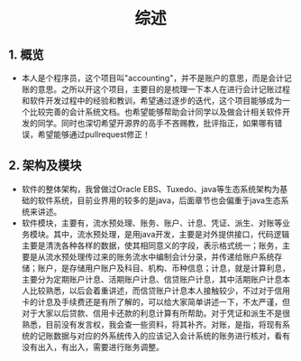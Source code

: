 # <center>综述</center>
## 1. 概览
* 本人是个程序员，这个项目叫"accounting"，并不是账户的意思，而是会计记账的意思。之所以开这个项目，主要目的是梳理一下本人在进行会计记账过程和软件开发过程中的经验和教训，希望通过逐步的迭代，这个项目能够成为一个比较完善的会计系统文档。也希望能够帮助会计同学以及做会计相关软件开发的同学。同时也深切希望开源界的高手不吝赐教，批评指正，如果哪有错误，希望能够通过pullrequest修正！


## 2. 架构及模块
* 软件的整体架构，我曾做过Oracle EBS、Tuxedo、java等生态系统架构为基础的软件系统，目前业界用的较多的是java，后面章节也会偏重于java生态系统来讲述。
* 软件模块，主要有，流水预处理、账务、账户、计息、凭证、派生、对账等业务模块。其中，流水预处理，是用java开发，主要是对外提供接口，代码逻辑主要是清洗各种各样的数据，使其相同意义的字段，表示格式统一；账务，主要是从流水预处理传过来的账务流水中编制会计分录，并传递给账户系统存储；账户，是存储用户账户及科目、机构、币种信息；计息，就是计算利息，主要分为定期账户计息、活期账户计息、信贷账户计息，其中活期账户计息本人比较熟悉，以后会着重讲述，而信贷账户计息本人接触较少，不过对于信用卡的计息及手续费还是有所了解的，可以给大家简单讲述一下，不太严谨，但对于大家以后贷款、信用卡还款的利息计算有所帮助。对于凭证和派生不是很熟悉，目前没有发言权，我会查一些资料，将其补齐。对账，是指，将现有系统的记账数据与对应的外系统传入的应该记入会计系统的账务进行核对，看有没有出入，有出入，需要进行账务调整。
